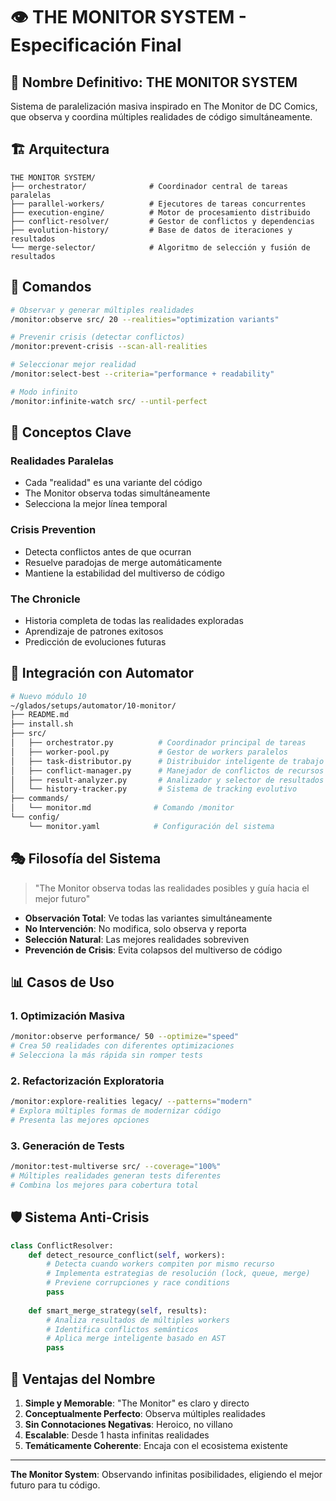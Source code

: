 # 👁️ THE MONITOR SYSTEM - Especificación Final

## 🎯 Nombre Definitivo: **THE MONITOR SYSTEM**

Sistema de paralelización masiva inspirado en The Monitor de DC Comics, que observa y coordina múltiples realidades de código simultáneamente.

## 🏗️ Arquitectura

```
THE MONITOR SYSTEM/
├── orchestrator/              # Coordinador central de tareas paralelas
├── parallel-workers/          # Ejecutores de tareas concurrentes
├── execution-engine/          # Motor de procesamiento distribuido
├── conflict-resolver/         # Gestor de conflictos y dependencias
├── evolution-history/         # Base de datos de iteraciones y resultados
└── merge-selector/            # Algoritmo de selección y fusión de resultados
```

## 🚀 Comandos

```bash
# Observar y generar múltiples realidades
/monitor:observe src/ 20 --realities="optimization variants"

# Prevenir crisis (detectar conflictos)
/monitor:prevent-crisis --scan-all-realities

# Seleccionar mejor realidad
/monitor:select-best --criteria="performance + readability"

# Modo infinito
/monitor:infinite-watch src/ --until-perfect
```

## 💫 Conceptos Clave

### **Realidades Paralelas**
- Cada "realidad" es una variante del código
- The Monitor observa todas simultáneamente
- Selecciona la mejor línea temporal

### **Crisis Prevention**
- Detecta conflictos antes de que ocurran
- Resuelve paradojas de merge automáticamente
- Mantiene la estabilidad del multiverso de código

### **The Chronicle**
- Historia completa de todas las realidades exploradas
- Aprendizaje de patrones exitosos
- Predicción de evoluciones futuras

## 🔮 Integración con Automator

```bash
# Nuevo módulo 10
~/glados/setups/automator/10-monitor/
├── README.md
├── install.sh
├── src/
│   ├── orchestrator.py          # Coordinador principal de tareas
│   ├── worker-pool.py           # Gestor de workers paralelos
│   ├── task-distributor.py      # Distribuidor inteligente de trabajo
│   ├── conflict-manager.py      # Manejador de conflictos de recursos
│   ├── result-analyzer.py       # Analizador y selector de resultados
│   └── history-tracker.py       # Sistema de tracking evolutivo
├── commands/
│   └── monitor.md              # Comando /monitor
└── config/
    └── monitor.yaml            # Configuración del sistema
```

## 🎭 Filosofía del Sistema

> "The Monitor observa todas las realidades posibles y guía hacia el mejor futuro"

- **Observación Total**: Ve todas las variantes simultáneamente
- **No Intervención**: No modifica, solo observa y reporta
- **Selección Natural**: Las mejores realidades sobreviven
- **Prevención de Crisis**: Evita colapsos del multiverso de código

## 📊 Casos de Uso

### 1. **Optimización Masiva**
```bash
/monitor:observe performance/ 50 --optimize="speed"
# Crea 50 realidades con diferentes optimizaciones
# Selecciona la más rápida sin romper tests
```

### 2. **Refactorización Exploratoria**
```bash
/monitor:explore-realities legacy/ --patterns="modern"
# Explora múltiples formas de modernizar código
# Presenta las mejores opciones
```

### 3. **Generación de Tests**
```bash
/monitor:test-multiverse src/ --coverage="100%"
# Múltiples realidades generan tests diferentes
# Combina los mejores para cobertura total
```

## 🛡️ Sistema Anti-Crisis

```python
class ConflictResolver:
    def detect_resource_conflict(self, workers):
        # Detecta cuando workers compiten por mismo recurso
        # Implementa estrategias de resolución (lock, queue, merge)
        # Previene corrupciones y race conditions
        pass
    
    def smart_merge_strategy(self, results):
        # Analiza resultados de múltiples workers
        # Identifica conflictos semánticos
        # Aplica merge inteligente basado en AST
        pass
```

## 🌟 Ventajas del Nombre

1. **Simple y Memorable**: "The Monitor" es claro y directo
2. **Conceptualmente Perfecto**: Observa múltiples realidades
3. **Sin Connotaciones Negativas**: Heroico, no villano
4. **Escalable**: Desde 1 hasta infinitas realidades
5. **Temáticamente Coherente**: Encaja con el ecosistema existente

---

**The Monitor System**: Observando infinitas posibilidades, eligiendo el mejor futuro para tu código.
